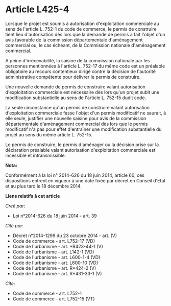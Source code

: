 # Article L425-4

Lorsque le projet est soumis à autorisation d'exploitation commerciale au sens de l'article L. 752-1 du code de commerce, le
permis de construire tient lieu d'autorisation dès lors que la demande de permis a fait l'objet d'un avis favorable de la
commission départementale d'aménagement commercial ou, le cas échéant, de la Commission nationale d'aménagement commercial. 

A peine d'irrecevabilité, la saisine de la commission nationale par les personnes mentionnées à l'article L. 752-17 du même
code est un préalable obligatoire au recours contentieux dirigé contre la décision de l'autorité administrative compétente
pour délivrer le permis de construire. 

Une nouvelle demande de permis de construire valant autorisation d'exploitation commerciale est nécessaire dès lors qu'un
projet subit une modification substantielle au sens de l'article L. 752-15 dudit code. 

La seule circonstance qu'un permis de construire valant autorisation d'exploitation commerciale fasse l'objet d'un permis
modificatif ne saurait, à elle seule, justifier une nouvelle saisine pour avis de la commission départementale d'aménagement
commercial dès lors que le permis modificatif n'a pas pour effet d'entraîner une modification substantielle du projet au sens
du même article L. 752-15. 

Le permis de construire, le permis d'aménager ou la décision prise sur la déclaration préalable valant autorisation
d'exploitation commerciale est incessible et intransmissible.

**Nota:**

Conformément à la loi n° 2014-626 du 18 juin 2014, article 60, ces dispositions entrent en vigueur à une date fixée par
décret en Conseil d'Etat et au plus tard le 18 décembre 2014.

**Liens relatifs à cet article**

_Créé par_:

  - Loi n°2014-626 du 18 juin 2014 - art. 39

_Cité par_:

  - Décret n°2014-1299 du 23 octobre 2014 - art. (V)
  - Code de commerce - art. L752-17 (VD)
  - Code de l'urbanisme - art. *R423-44-1 (V)
  - Code de l'urbanisme - art. L142-1 (VD)
  - Code de l'urbanisme - art. L600-1-4 (VD)
  - Code de l'urbanisme - art. L600-10 (VD)
  - Code de l'urbanisme - art. R*424-2 (V)
  - Code de l'urbanisme - art. R*431-33-1 (V)

_Cite_:

  - Code de commerce - art. L752-1
  - Code de commerce - art. L752-15 (VT)
